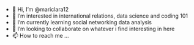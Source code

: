 - 👋 Hi, I’m @mariclara12
- 👀 I’m interested in international relations, data science and coding 101
- 🌱 I’m currently learning social networking data analysis
- 💞️ I’m looking to collaborate on whatever i find interesting in here
- 📫 How to reach me ... 

<!---
mariclara12/mariclara12 is a ✨ special ✨ repository because its `README.md` (this file) appears on your GitHub profile.
You can click the Preview link to take a look at your changes.
--->
